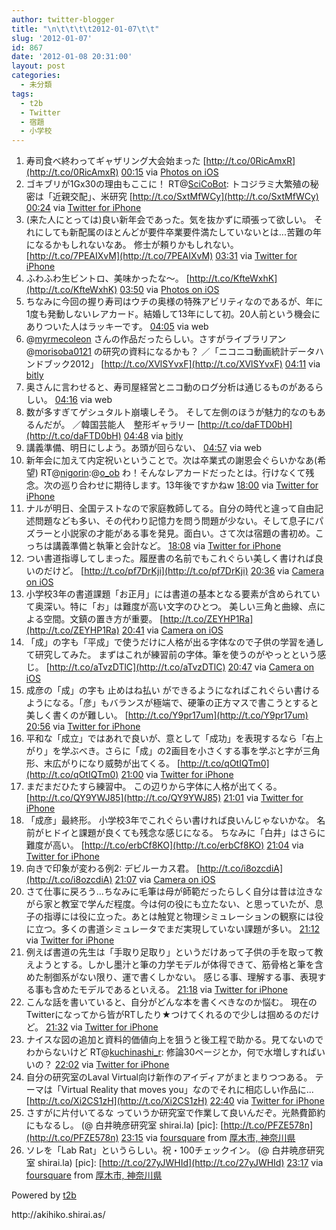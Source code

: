 ```yaml
---
author: twitter-blogger
title: "\n\t\t\t\t2012-01-07\t\t"
slug: '2012-01-07'
id: 867
date: '2012-01-08 20:31:00'
layout: post
categories:
  - 未分類
tags:
  - t2b
  - Twitter
  - 宿題
  - 小学校
---
```


<div xmlns:georss="http://www.georss.org/georss">

1.  <span><span>寿司食べ終わってギャザリング大会始まった [http://t.co/0RicAmxR](http://t.co/0RicAmxR)</span> <span>[<span>00:15</span>](http://twitter.com/o_ob/status/155608577887830018) <span>via [Photos on iOS](http://www.apple.com)</span></span></span>
2.  <span><span>ゴキブリが1Gx30の理由もここに！ RT@[SciCoBot](http://twitter.com/SciCoBot "SciCoBot"): トコジラミ大繁殖の秘密は「近親交配」、米研究 [http://t.co/SxtMfWCy](http://t.co/SxtMfWCy)</span> <span>[<span>00:24</span>](http://twitter.com/o_ob/status/155610820737368064) <span>via [Twitter for iPhone](http://twitter.com/#!/download/iphone)</span></span></span>
3.  <span><span>(来た人にとっては)良い新年会であった。気を抜かずに頑張って欲しい。 それにしても新配属のほとんどが要件卒業要件満たしていないとは...苦難の年になるかもしれないなあ。 修士が頼りかもしれない。 [http://t.co/7PEAIXvM](http://t.co/7PEAIXvM)</span> <span>[<span>03:31</span>](http://twitter.com/o_ob/status/155657911371173888) <span>via [Twitter for iPhone](http://twitter.com/#!/download/iphone)</span></span></span>
4.  <span><span>ふわふわ生ビントロ、美味かったな～。 [http://t.co/KfteWxhK](http://t.co/KfteWxhK)</span> <span>[<span>03:50</span>](http://twitter.com/o_ob/status/155662527680876544) <span>via [Photos on iOS](http://www.apple.com)</span></span></span>
5.  <span><span>ちなみに今回の握り寿司はウチの奥様の特殊アビリティなのであるが、年に1度も発動しないレアカード。結婚して13年にして初。20人前という機会にありついた人はラッキーです。</span> <span>[<span>04:05</span>](http://twitter.com/o_ob/status/155666316076912640) <span>via web</span></span></span>
6.  <span><span>@[myrmecoleon](http://twitter.com/myrmecoleon "myrmecoleon") さんの作品だったらしい。さすがライブラリアン@[morisoba0121](http://twitter.com/morisoba0121 "morisoba0121") の研究の資料になるかも？ ／「ニコニコ動画統計データハンドブック2012」 [http://t.co/XVlSYvxF](http://t.co/XVlSYvxF)</span> <span>[<span>04:11</span>](http://twitter.com/o_ob/status/155667946499350529) <span>via [bitly](http://bit.ly)</span></span></span>
7.  <span><span>奥さんに言わせると、寿司屋経営とニコ動のログ分析は通じるものがあるらしい。</span> <span>[<span>04:16</span>](http://twitter.com/o_ob/status/155669177452072960) <span>via web</span></span></span>
8.  <span><span>数が多すぎてゲシュタルト崩壊しそう。 そして左側のほうが魅力的なのもあるんだが。 ／韓国芸能人　整形ギャラリー [http://t.co/daFTD0bH](http://t.co/daFTD0bH)</span> <span>[<span>04:48</span>](http://twitter.com/o_ob/status/155677291832287232) <span>via [bitly](http://bit.ly)</span></span></span>
9.  <span><span>講義準備、明日にしよう。あ頭が回らない、</span> <span>[<span>04:57</span>](http://twitter.com/o_ob/status/155679484039798784) <span>via web</span></span></span>
10.  <span><span>新年会に加えて内定祝いということで。次は卒業式の謝恩会ぐらいかなあ(希望) RT@[nigorin](http://twitter.com/nigorin "nigorin"):@[o_ob](http://twitter.com/o_ob "o_ob") わ！そんなレアカードだったとは。行けなくて残念。次の巡り合わせに期待します。13年後ですかねw</span> <span>[<span>18:00</span>](http://twitter.com/o_ob/status/155876440385126400) <span>via [Twitter for iPhone](http://twitter.com/#!/download/iphone)</span></span></span>
11.  <span><span>ナルが明日、全国テストなので家庭教師してる。自分の時代と違って自由記述問題なども多い、その代わり記憶力を問う問題が少ない。そして息子にパズラーと小説家の才能がある事を発見。面白い。さて次は宿題の書初め。こっちは講義準備と執筆と会計など。</span> <span>[<span>18:08</span>](http://twitter.com/o_ob/status/155878623516164096) <span>via [Twitter for iPhone](http://twitter.com/#!/download/iphone)</span></span></span>
12.  <span><span>つい書道指導してしまった。履歴書の名前でもこれぐらい美しく書ければ良いのだけど。 [http://t.co/pf7DrKji](http://t.co/pf7DrKji)</span> <span>[<span>20:36</span>](http://twitter.com/o_ob/status/155915711527649280) <span>via [Camera on iOS](http://www.apple.com)</span></span></span>
13.  <span><span>小学校3年の書道課題「お正月」には書道の基本となる要素が含められていて奥深い。特に「お」は難度が高い文字のひとつ。 美しい三角と曲線、点による空間。文鎮の置き方が重要。 [http://t.co/ZEYHP1Ra](http://t.co/ZEYHP1Ra)</span> <span>[<span>20:41</span>](http://twitter.com/o_ob/status/155916902579961856) <span>via [Camera on iOS](http://www.apple.com)</span></span></span>
14.  <span><span>「成」の字も「平成」で使うだけに人格が出る字体なので子供の学習を通して研究してみた。 まずはこれが練習前の字体。筆を使うのがやっとという感じ。 [http://t.co/aTvzDTlC](http://t.co/aTvzDTlC)</span> <span>[<span>20:47</span>](http://twitter.com/o_ob/status/155918616196415489) <span>via [Camera on iOS](http://www.apple.com)</span></span></span>
15.  <span><span>成彦の「成」の字も 止めはね払い ができるようになればこれぐらい書けるようになる。「彦」もバランスが極端で、硬筆の正方マスで書こうとすると美しく書くのが難しい。 [http://t.co/Y9pr17um](http://t.co/Y9pr17um)</span> <span>[<span>20:56</span>](http://twitter.com/o_ob/status/155920756092579840) <span>via [Twitter for iPhone](http://twitter.com/#!/download/iphone)</span></span></span>
16.  <span><span>平和な「成立」ではあれで良いが、意として「成功」を表現するなら「右上がり」を学ぶべき。さらに「成」の2画目を小さくする事を学ぶと字が三角形、末広がりになり威勢が出てくる。 [http://t.co/qOtIQTm0](http://t.co/qOtIQTm0)</span> <span>[<span>21:00</span>](http://twitter.com/o_ob/status/155921796783276033) <span>via [Twitter for iPhone](http://twitter.com/#!/download/iphone)</span></span></span>
17.  <span><span>まだまだひたすら練習中。 この辺りから字体に人格が出てくる。 [http://t.co/QY9YWJ85](http://t.co/QY9YWJ85)</span> <span>[<span>21:01</span>](http://twitter.com/o_ob/status/155922163067662337) <span>via [Twitter for iPhone](http://twitter.com/#!/download/iphone)</span></span></span>
18.  <span><span>「成彦」最終形。 小学校3年でこれぐらい書ければ良いんじゃないかな。 名前がヒドイと課題が良くても残念な感じになる。 ちなみに「白井」はさらに難度が高い。 [http://t.co/erbCf8KO](http://t.co/erbCf8KO)</span> <span>[<span>21:04</span>](http://twitter.com/o_ob/status/155922862706921473) <span>via [Twitter for iPhone](http://twitter.com/#!/download/iphone)</span></span></span>
19.  <span><span>向きで印象が変わる例2: デビルーカス君。 [http://t.co/i8ozcdiA](http://t.co/i8ozcdiA)</span> <span>[<span>21:07</span>](http://twitter.com/o_ob/status/155923466619588608) <span>via [Camera on iOS](http://www.apple.com)</span></span></span>
20.  <span><span>さて仕事に戻ろう...ちなみに毛筆は母が師範だったらしく自分は昔は泣きながら家と教室で学んだ程度。今は何の役にも立たない、と思っていたが、息子の指導には役に立った。あとは触覚と物理シミュレーションの観察には役に立つ。多くの書道シミュレータでまだ実現していない課題が多い。</span> <span>[<span>21:12</span>](http://twitter.com/o_ob/status/155924904649310208) <span>via [Twitter for iPhone](http://twitter.com/#!/download/iphone)</span></span></span>
21.  <span><span>例えば書道の先生は「手取り足取り」というだけあって子供の手を取って教えようとする。しかし墨汁と筆の力学モデルが体得できて、筋骨格と筆を含めた制御系がない限り、運で書くしかない。 感じる事、理解する事、表現する事も含めたモデルであるといえる。</span> <span>[<span>21:18</span>](http://twitter.com/o_ob/status/155926314396819456) <span>via [Twitter for iPhone](http://twitter.com/#!/download/iphone)</span></span></span>
22.  <span><span>こんな話を書いていると、自分がどんな本を書くべきなのか悩む。 現在のTwitterになってから皆がRTしたり★つけてくれるので少しは掴めるのだけど。</span> <span>[<span>21:32</span>](http://twitter.com/o_ob/status/155929756553068545) <span>via [Twitter for iPhone](http://twitter.com/#!/download/iphone)</span></span></span>
23.  <span><span>ナイスな図の追加と資料的価値向上を狙うと後工程で助かる。見てないのでわからないけど RT@[kuchinashi_r](http://twitter.com/kuchinashi_r "kuchinashi_r"): 修論30ページとか，何で水増しすればいいの？</span> <span>[<span>22:02</span>](http://twitter.com/o_ob/status/155937389267791872) <span>via [Twitter for iPhone](http://twitter.com/#!/download/iphone)</span></span></span>
24.  <span><span>自分の研究室のLaval Virtual向け新作のアイディアがまとまりつつある。 テーマは「Virtual Reality that moves you」なのでそれに相応しい作品に... [http://t.co/Xi2CS1zH](http://t.co/Xi2CS1zH)</span> <span>[<span>22:40</span>](http://twitter.com/o_ob/status/155947077657038848) <span>via [Twitter for iPhone](http://twitter.com/#!/download/iphone)</span></span></span>
25.  <span><span>さすがに片付いてるな っていうか研究室で作業して良いんだぞ。光熱費節約にもなるし。 (@ 白井暁彦研究室 shirai.la) [pic]: [http://t.co/PFZE578n](http://t.co/PFZE578n)</span> <span>[<span>23:15</span>](http://twitter.com/o_ob/status/155955823183536131) <span>via [foursquare](http://foursquare.com)</span> from [厚木市, 神奈川県<span></span>](http://maps.google.com/maps?q=35.486212,139.341633)</span></span>
26.  <span><span>ソレを「Lab Rat」というらしい。祝・100チェックイン。 (@ 白井暁彦研究室 shirai.la) [pic]: [http://t.co/27yJWHId](http://t.co/27yJWHId)</span> <span>[<span>23:17</span>](http://twitter.com/o_ob/status/155956206895235073) <span>via [foursquare](http://foursquare.com)</span> from [厚木市, 神奈川県<span></span>](http://maps.google.com/maps?q=35.486212,139.341633)</span></span>

</div>

Powered by [t2b](http://t2b.utilz.jp/)

<div>http://akihiko.shirai.as/</div>